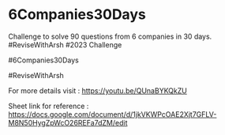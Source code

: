 # 6Companies30Days
Challenge to solve 90 questions from 6 companies in 30 days. #ReviseWithArsh
#2023 Challenge

#6Companies30Days

#ReviseWithArsh

For more details visit : https://youtu.be/QUnaBYKQkZU

Sheet link for reference : https://docs.google.com/document/d/1jkVKWPcOAE2Xjt7GFLV-M8N50HygZpWcO26REFa7dZM/edit

